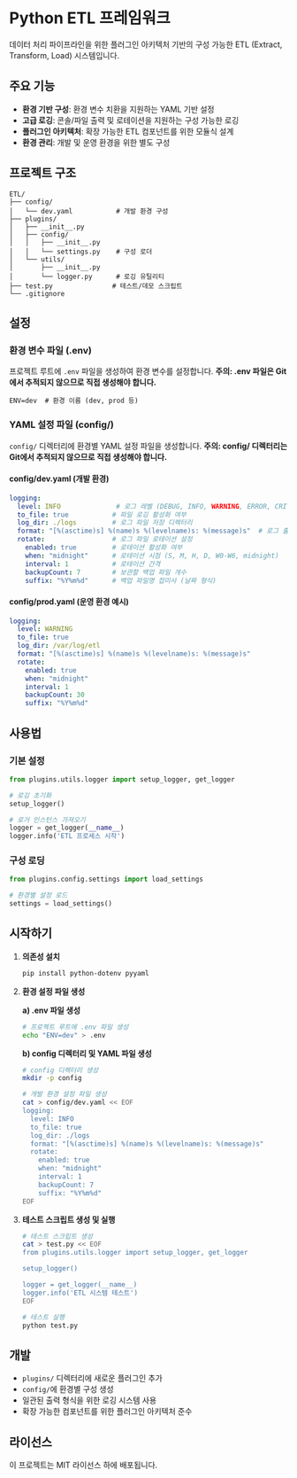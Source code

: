 # Python ETL 프레임워크

데이터 처리 파이프라인을 위한 플러그인 아키텍처 기반의 구성 가능한 ETL (Extract, Transform, Load) 시스템입니다.

## 주요 기능

- **환경 기반 구성**: 환경 변수 치환을 지원하는 YAML 기반 설정
- **고급 로깅**: 콘솔/파일 출력 및 로테이션을 지원하는 구성 가능한 로깅
- **플러그인 아키텍처**: 확장 가능한 ETL 컴포넌트를 위한 모듈식 설계
- **환경 관리**: 개발 및 운영 환경을 위한 별도 구성

## 프로젝트 구조

```
ETL/
├── config/
│   └── dev.yaml           # 개발 환경 구성
├── plugins/
│   ├── __init__.py
│   ├── config/
│   │   ├── __init__.py
│   │   └── settings.py    # 구성 로더
│   └── utils/
│       ├── __init__.py
│       └── logger.py      # 로깅 유틸리티
├── test.py               # 테스트/데모 스크립트
└── .gitignore
```

## 설정

### 환경 변수 파일 (.env)
프로젝트 루트에 `.env` 파일을 생성하여 환경 변수를 설정합니다.
**주의: .env 파일은 Git에서 추적되지 않으므로 직접 생성해야 합니다.**

```env
ENV=dev  # 환경 이름 (dev, prod 등)
```

### YAML 설정 파일 (config/)
`config/` 디렉터리에 환경별 YAML 설정 파일을 생성합니다.
**주의: config/ 디렉터리는 Git에서 추적되지 않으므로 직접 생성해야 합니다.**

#### config/dev.yaml (개발 환경)
```yaml
logging:
  level: INFO              # 로그 레벨 (DEBUG, INFO, WARNING, ERROR, CRITICAL)
  to_file: true           # 파일 로깅 활성화 여부
  log_dir: ./logs         # 로그 파일 저장 디렉터리
  format: "[%(asctime)s] %(name)s %(levelname)s: %(message)s"  # 로그 출력 형식
  rotate:                 # 로그 파일 로테이션 설정
    enabled: true         # 로테이션 활성화 여부
    when: "midnight"      # 로테이션 시점 (S, M, H, D, W0-W6, midnight)
    interval: 1           # 로테이션 간격
    backupCount: 7        # 보관할 백업 파일 개수
    suffix: "%Y%m%d"      # 백업 파일명 접미사 (날짜 형식)
```

#### config/prod.yaml (운영 환경 예시)
```yaml
logging:
  level: WARNING
  to_file: true
  log_dir: /var/log/etl
  format: "[%(asctime)s] %(name)s %(levelname)s: %(message)s"
  rotate:
    enabled: true
    when: "midnight"
    interval: 1
    backupCount: 30
    suffix: "%Y%m%d"
```

## 사용법

### 기본 설정
```python
from plugins.utils.logger import setup_logger, get_logger

# 로깅 초기화
setup_logger()

# 로거 인스턴스 가져오기
logger = get_logger(__name__)
logger.info('ETL 프로세스 시작')
```

### 구성 로딩
```python
from plugins.config.settings import load_settings

# 환경별 설정 로드
settings = load_settings()
```

## 시작하기

1. **의존성 설치**
   ```bash
   pip install python-dotenv pyyaml
   ```

2. **환경 설정 파일 생성**
   
   **a) .env 파일 생성**
   ```bash
   # 프로젝트 루트에 .env 파일 생성
   echo "ENV=dev" > .env
   ```
   
   **b) config 디렉터리 및 YAML 파일 생성**
   ```bash
   # config 디렉터리 생성
   mkdir -p config
   
   # 개발 환경 설정 파일 생성
   cat > config/dev.yaml << EOF
   logging:
     level: INFO
     to_file: true
     log_dir: ./logs
     format: "[%(asctime)s] %(name)s %(levelname)s: %(message)s"
     rotate:
       enabled: true
       when: "midnight"
       interval: 1
       backupCount: 7
       suffix: "%Y%m%d"
   EOF
   ```

3. **테스트 스크립트 생성 및 실행**
   ```bash
   # 테스트 스크립트 생성
   cat > test.py << EOF
   from plugins.utils.logger import setup_logger, get_logger
   
   setup_logger()
   
   logger = get_logger(__name__)
   logger.info('ETL 시스템 테스트')
   EOF
   
   # 테스트 실행
   python test.py
   ```

## 개발

- `plugins/` 디렉터리에 새로운 플러그인 추가
- `config/`에 환경별 구성 생성
- 일관된 출력 형식을 위한 로깅 시스템 사용
- 확장 가능한 컴포넌트를 위한 플러그인 아키텍처 준수

## 라이선스

이 프로젝트는 MIT 라이선스 하에 배포됩니다.